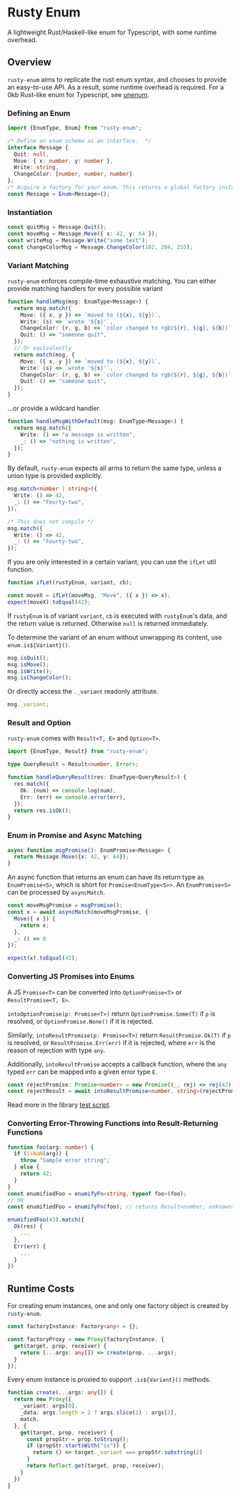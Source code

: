 # Rusty Enum

A lightweight Rust/Haskell-like enum for Typescript, with some runtime overhead.

## Overview

`rusty-enum` aims to replicate the rust enum syntax, and chooses to provide an easy-to-use API. As a result, some runtime overhead is required. For a 0kb Rust-like enum for Typescript, see [unenum](https://github.com/peterboyer/unenum).

### Defining an Enum

```typescript
import {EnumType, Enum} from "rusty-enum"; 

/* Define an enum schema as an interface.  */
interface Message {
  Quit: null,
  Move: { x: number, y: number },
  Write: string,
  ChangeColor: [number, number, number]
};
/* Acquire a factory for your enum. This returns a global factory instance. */
const Message = Enum<Message>();

```

### Instantiation

```typescript
const quitMsg = Message.Quit();
const moveMsg = Message.Move({ x: 42, y: 64 });
const writeMsg = Message.Write("some text");
const changeColorMsg = Message.ChangeColor(102, 204, 255);
```

### Variant Matching

`rusty-enum` enforces compile-time exhaustive matching. You can either provide matching handlers for every possible variant

```typescript
function handleMsg(msg: EnumType<Message>) {
  return msg.match({
    Move: ({ x, y }) => `moved to (${x}, ${y})`,
    Write: (s) => `wrote '${s}'`,
    ChangeColor: (r, g, b) => `color changed to rgb(${r}, ${g}, ${b})`,
    Quit: () => "someone quit",
  });
  // Or equivalently
  return match(msg, {
    Move: ({ x, y }) => `moved to (${x}, ${y})`,
    Write: (s) => `wrote '${s}'`,
    ChangeColor: (r, g, b) => `color changed to rgb(${r}, ${g}, ${b})`,
    Quit: () => "someone quit",
  });
}
```

...or provide a wildcard handler.

```typescript
function handleMsgWithDefault(msg: EnumType<Message>) {
  return msg.match({
    Write: () => "a message is written",
    _: () => "nothing is written",
  });
}
```

By default, `rusty-enum` expects all arms to return the same type, unless a union type is provided explicitly.

```typescript
msg.match<number | string>({
  Write: () => 42, 
  _: () => "Fourty-two",
});

/* This does not compile */
msg.match({
  Write: () => 42, 
  _: () => "Fourty-two",
});
```

If you are only interested in a certain variant, you can use the `ifLet` util function.

```typescript
function ifLet(rustyEnum, variant, cb);

const moveX = ifLet(moveMsg, "Move", ({ x }) => x);
expect(moveX).toEqual(42);
```

If `rustyEnum` is of variant `variant`, `cb` is executed with `rustyEnum`'s data, and the return value is returned. Otherwise `null` is returned immediately.

To determine the variant of an enum without unwrapping its content, use `enum.is${Variant}()`.

```typescript
msg.isQuit();
msg.isMove();
msg.isWrite();
msg.isChangeColor();
```

Or directly access the `._variant` readonly attribute.

```typescript
msg._variant;
```

### Result and Option

`rusty-enum` comes with `Result<T, E>` and `Option<T>`.

```typescript
import {EnumType, Result} from "rusty-enum";

type QueryResult = Result<number, Error>;

function handleQueryResult(res: EnumType<QueryResult>) {
  res.match({
    Ok: (num) => console.log(num),
    Err: (err) => console.error(err),
  });
  return res.isOk();
}
```

### Enum in Promise and Async Matching

```typescript
async function msgPromise(): EnumPromise<Message> {
  return Message.Move({x: 42, y: 64});
}
```

An async function that returns an enum can have its return type as `EnumPromise<S>`, which is short for `Promise<EnumType<S>>`. An `EnumPromise<S>` can be processed by `asyncMatch`.

```typescript
const moveMsgPromise = msgPromise();
const x = await asyncMatch(moveMsgPromise, {
  Move({ x }) {
    return x;
  },
  _: () => 0
});

expect(x).toEqual(42);
```

### Converting JS Promises into Enums

A JS `Promise<T>` can be converted into `OptionPromise<T>` or `ResultPromise<T, E>`.

`intoOptionPromise(p: Promise<T>)` return `OptionPromise.Some(T)` if `p` is resolved, or `OptionPromise.None()` if it is rejected.

Similarly, `intoResultPromise(p: Promise<T>)` return `ResultPromise.Ok(T)` if `p` is resolved, or `ResultPromise.Err(err)` if it is rejected, where `err` is the reason of rejection with type `any`.

Additionally, `intoResultPromise` accepts a callback function, where the `any` typed `err` can be mapped into a given error type `E`.

```typescript
const rejectPromise: Promise<number> = new Promise((_, rej) => rej(42));
const rejectResult = await intoResultPromise<number, string>(rejectPromise, (err) => err.toString());
```

Read more in the library [test script](./tests/rusty-enum.test.ts).

### Converting Error-Throwing Functions into Result-Returning Functions

```typescript
function foo(arg: number) {
  if (isNaN(arg)) {
    throw "Sample error string";
  } else {
    return 42;
  }
}
const enumifiedFoo = enumifyFn<string, typeof foo>(foo);
// OR
const enumifiedFoo = enumifyFn(foo); // returns Result<number, unknown>

enumifiedFoo(43).match({
  Ok(res) {
    ...
  },
  Err(err) {
    ...
  }
})
```

## Runtime Costs

For creating enum instances, one and only one factory object is created by `rusty-enum`.

```typescript
const factoryInstance: Factory<any> = {};

const factoryProxy = new Proxy(factoryInstance, {
  get(target, prop, receiver) {
    return (...args: any[]) => create(prop, ...args);
  }
});
```

Every enum instance is proxied to support `.is${Variant}()` methods.

```typescript
function create(...args: any[]) {
  return new Proxy({
    _variant: args[0],
    _data: args.length > 2 ? args.slice(1) : args[1],
    match,
  }, {
    get(target, prop, receiver) {
      const propStr = prop.toString();
      if (propStr.startsWith("is")) {
        return () => target._variant === propStr.substring(2)
      }
      return Reflect.get(target, prop, receiver);
    }
  })
}
```
